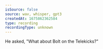 ```yaml
---
isSource: false
source: wav, whisper, gpt3
createdAt: 1675862362584
type: recording
recordingType: unknown
---
```



He asked, "What about Bolt on the Telekicks?"